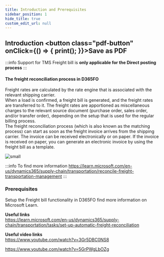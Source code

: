 ```yaml
---
title: Introduction and Prerequisites
sidebar_position: 1
hide_title: true
custom_edit_url: null
---
```

## Introduction <button class="pdf-button" onClick={() => { print(); }}>Save as PDF</button>

:::info Support for TMS Freight bill is **only applicable for the Direct posting process**
:::

#### The freight reconciliation process in D365FO
Freight rates are calculated by the rate engine that is associated with the relevant shipping carrier.<br/> 
When a load is confirmed, a freight bill is generated, and the freight rates are transferred to it. The freight rates are apportioned as miscellaneous charges to the relevant source document (purchase order, sales order, and/or transfer order), depending on the setup that is used for the regular billing process.<br/>
The freight reconciliation process (which is also known as the matching process) can start as soon as the freight invoice arrives from the shipping carrier. The invoice can be received electronically or on paper. If the invoice is received on paper, you can generate an electronic invoice by using the freight bill as a template.

![small](@site/static/img/media/image632.png)

:::info To find more information https://learn.microsoft.com/en-us/dynamics365/supply-chain/transportation/reconcile-freight-transportation-management
:::

### Prerequisites
Setup the Freight bill functionality in D365FO find more information on Microsoft Learn.

**Useful links**<br/>
https://learn.microsoft.com/en-us/dynamics365/supply-chain/transportation/tasks/set-up-automatic-freight-reconciliation

**Useful video links**<br/>
https://www.youtube.com/watch?v=3Gr5DBC0NS8

https://www.youtube.com/watch?v=5GrPWgLbOZg


